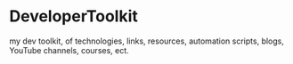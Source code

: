 # DeveloperToolkit
my dev toolkit, of technologies, links, resources, automation scripts, blogs, YouTube channels, courses, ect. 
